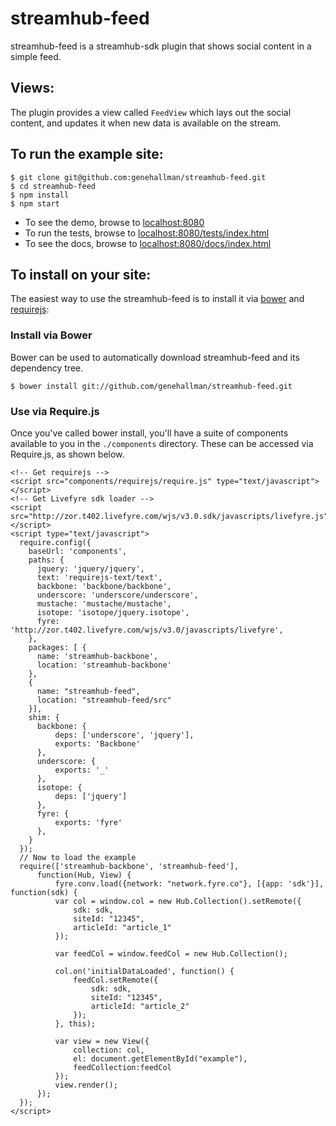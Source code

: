 # streamhub-feed

streamhub-feed is a streamhub-sdk plugin that shows social content in a simple feed.

## Views:
The plugin provides a view called ```FeedView``` which lays out the social content, and updates it when new
data is available on the stream.

## To run the example site:

    $ git clone git@github.com:genehallman/streamhub-feed.git
    $ cd streamhub-feed
    $ npm install
    $ npm start

+ To see the demo, browse to [localhost:8080](http://localhost:8080)
+ To run the tests, browse to [localhost:8080/tests/index.html](http://localhost:8080/tests/index.html)
+ To see the docs, browse to [localhost:8080/docs/index.html](http://localhost:8080/docs/index.html)

## To install on your site:
The easiest way to use the streamhub-feed is to install it via [bower](http://twitter.github.com/bower/) and [requirejs](http://requirejs.org/):

### Install via Bower
Bower can be used to automatically download streamhub-feed and its dependency tree.

```
$ bower install git://github.com/genehallman/streamhub-feed.git
```

### Use via Require.js
Once you've called bower install, you'll have a suite of components available to you in the ```./components``` directory. These can be accessed via Require.js, as shown below.

    <!-- Get requirejs -->
    <script src="components/requirejs/require.js" type="text/javascript"></script>
    <!-- Get Livefyre sdk loader -->
    <script src="http://zor.t402.livefyre.com/wjs/v3.0.sdk/javascripts/livefyre.js"></script>
    <script type="text/javascript">
      require.config({
        baseUrl: 'components',
        paths: {
          jquery: 'jquery/jquery',
          text: 'requirejs-text/text',
          backbone: 'backbone/backbone',
          underscore: 'underscore/underscore',
          mustache: 'mustache/mustache',
          isotope: 'isotope/jquery.isotope',
          fyre: 'http://zor.t402.livefyre.com/wjs/v3.0/javascripts/livefyre',
        },
        packages: [ {
          name: 'streamhub-backbone',
          location: 'streamhub-backbone'
        },
        {
          name: "streamhub-feed",
          location: "streamhub-feed/src"
        }],
        shim: {
          backbone: {
              deps: ['underscore', 'jquery'],
              exports: 'Backbone'
          },
          underscore: {
              exports: '_'
          },
          isotope: {
              deps: ['jquery']
          },
          fyre: {
              exports: 'fyre'
          },
        }
      });
      // Now to load the example
      require(['streamhub-backbone', 'streamhub-feed'],
          function(Hub, View) {
              fyre.conv.load({network: "network.fyre.co"}, [{app: 'sdk'}], function(sdk) {
              var col = window.col = new Hub.Collection().setRemote({
                  sdk: sdk,
                  siteId: "12345",
                  articleId: "article_1"
              });
              
              var feedCol = window.feedCol = new Hub.Collection();
              
              col.on('initialDataLoaded', function() {
                  feedCol.setRemote({
                      sdk: sdk,
                      siteId: "12345",
                      articleId: "article_2"
                  });
              }, this);
              
              var view = new View({
                  collection: col,
                  el: document.getElementById("example"),
                  feedCollection:feedCol
              });
              view.render();
          });
      });
    </script>
